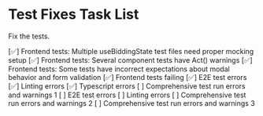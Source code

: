 # Test Fixes Task List

Fix the tests.

[✅] Frontend tests: Multiple useBiddingState test files need proper mocking setup
[✅] Frontend tests: Several component tests have Act() warnings
[✅] Frontend tests: Some tests have incorrect expectations about modal behavior and form validation
[✅] Frontend tests failing
[✅] E2E test errors
[✅] Linting errors
[✅] Typescript errors
[ ] Comprehensive test run errors and warnings 1
[ ] E2E test errors
[ ] Linting errors
[ ] Comprehensive test run errors and warnings 2
[ ] Comprehensive test run errors and warnings 3
